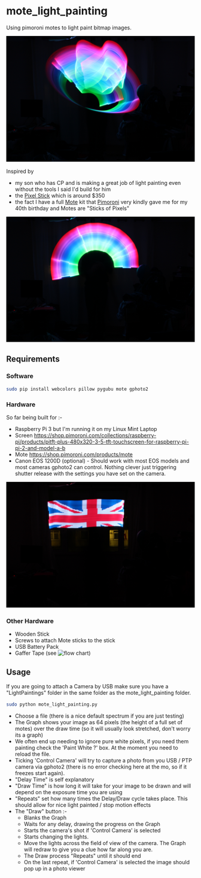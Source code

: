 # mote_light_painting
Using pimoroni motes to light paint bitmap images.

![Squigy Thingy](demos/Squigy%20Thingy.JPG)

Inspired by 

* my son who has CP and is making a great job of light painting even without the tools I said I'd build for him
* the [Pixel Stick](http://thepixelstick.com/) which is around $350
* the fact I have a full [Mote](https://shop.pimoroni.com/products/mote) kit that [Pimoroni](https://shop.pimoroni.com/) very kindly gave me for my 40th birthday and Motes are "Sticks of Pixels"


![Light Arch](demos/Light%20Arch.jpg)


## Requirements

### Software

```bash
sudo pip install webcolors pillow pygubu mote gphoto2
```

### Hardware

So far being built for :-

* Raspberry Pi 3 but I'm running it on my Linux Mint Laptop
* Screen https://shop.pimoroni.com/collections/raspberry-pi/products/pitft-plus-480x320-3-5-tft-touchscreen-for-raspberry-pi-pi-2-and-model-a-b
* Mote https://shop.pimoroni.com/products/mote
* Canon EOS 1200D (optional) - Should work with most EOS models and most cameras gphoto2 can control. Nothing clever just triggering shutter release with the settings you have set on the camera.


![Flag and Flats](demos/Flag%20and%20Flats.jpg)

### Other Hardware

* Wooden Stick
* Screws to attach Mote sticks to the stick
* USB Battery Pack
* Gaffer Tape (see ![flow chart](https://c1.staticflickr.com/9/8160/7214525854_733237dd83_z.jpg))

## Usage

If you are going to attach a Camera by USB make sure you have a "LightPaintings" folder in the same folder as the mote_light_painting folder.

```bash
sudo python mote_light_painting.py
```

* Choose a file (there is a nice default spectrum if you are just testing)
* The Graph shows your image as 64 pixels (the height of a full set of motes) over the draw time (so it will usually look stretched, don't worry its a graph) 
* We often end up needing to ignore pure white pixels, if you need them painting check the 'Paint White ?' box. At the moment you need to reload the file.
* Ticking 'Control Camera' will try to capture a photo from you USB / PTP camera via gphoto2 (there is no error checking here at the mo, so if it freezes start again).
* "Delay Time" is self explanatory
* "Draw Time" is how long it will take for your image to be drawn and will depend on the exposure time you are using
* "Repeats" set how many times the Delay/Draw cycle takes place. This should allow for nice light painted / stop motion effects
* The "Draw" button :-
  * Blanks the Graph
  * Waits for any delay, drawing the progress on the Graph
  * Starts the camera's shot if 'Control Camera' is selected 
  * Starts changing the lights. 
  * Move the lights across the field of view of the camera. The Graph will redraw to give you a clue how far along you are.
  * The Draw process "Repeats" until it should end
  * On the last repeat, if 'Control Camera' is selected the image should pop up in a photo viewer



